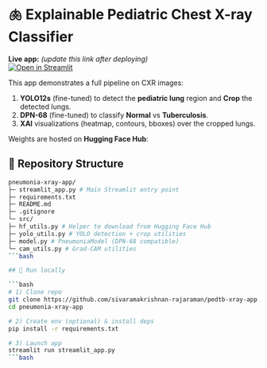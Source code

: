 # 🫁 Explainable Pediatric Chest X-ray Classifier

**Live app:** *(update this link after deploying)*  
[![Open in Streamlit](https://static.streamlit.io/badges/streamlit_badge_black_white.svg)](https://sivaramakrishhnan.streamlit.app/)

This app demonstrates a full pipeline on CXR images:

1. **YOLO12s** (fine-tuned) to detect the **pediatric lung** region and **Crop** the detected lungs.
3. **DPN-68** (fine-tuned) to classify **Normal** vs **Tuberculosis**.
4. **XAI** visualizations (heatmap, contours, bboxes) over the cropped lungs.

Weights are hosted on **Hugging Face Hub**:

## 🧱 Repository Structure
```bash
pneumonia-xray-app/
├─ streamlit_app.py # Main Streamlit entry point
├─ requirements.txt
├─ README.md
├─ .gitignore
└─ src/
├─ hf_utils.py # Helper to download from Hugging Face Hub
├─ yolo_utils.py # YOLO detection + crop utilities
├─ model.py # PneumoniaModel (DPN-68 compatible)
└─ cam_utils.py # Grad-CAM utilities
```bash

## 🚀 Run locally

```bash
# 1) Clone repo
git clone https://github.com/sivaramakrishnan-rajaraman/pedtb-xray-app.git
cd pneumonia-xray-app

# 2) Create env (optional) & install deps
pip install -r requirements.txt

# 3) Launch app
streamlit run streamlit_app.py
```bash
